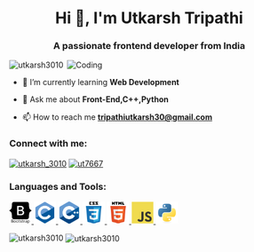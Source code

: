 <h1 align="center">Hi 👋, I'm Utkarsh Tripathi</h1>
<h3 align="center">A passionate frontend developer from India</h3>
<img align="right" alt="Coding" width="400" src="https://miro.medium.com/max/1360/0*7Q3yvSIv_t0ioJ-Z.gif"</img>

<p align="left"> <img src="https://komarev.com/ghpvc/?username=utkarsh3010&label=Profile%20views&color=0e75b6&style=flat" alt="utkarsh3010" /> </p>

- 🌱 I’m currently learning **Web Development**

- 💬 Ask me about **Front-End,C++,Python**

- 📫 How to reach me **tripathiutkarsh30@gmail.com**

<h3 align="left">Connect with me:</h3>
<p align="left">
<a href="https://www.codechef.com/users/utkarsh_3010" target="blank"><img align="center" src="https://cdn.jsdelivr.net/npm/simple-icons@3.1.0/icons/codechef.svg" alt="utkarsh_3010" height="30" width="40" /></a>
<a href="https://www.hackerrank.com/ut7667" target="blank"><img align="center" src="https://raw.githubusercontent.com/rahuldkjain/github-profile-readme-generator/master/src/images/icons/Social/hackerrank.svg" alt="ut7667" height="30" width="40" /></a>
</p>

<h3 align="left">Languages and Tools:</h3>
<p align="left"> <a href="https://getbootstrap.com" target="_blank" rel="noreferrer"> <img src="https://raw.githubusercontent.com/devicons/devicon/master/icons/bootstrap/bootstrap-plain-wordmark.svg" alt="bootstrap" width="40" height="40"/> </a> <a href="https://www.cprogramming.com/" target="_blank" rel="noreferrer"> <img src="https://raw.githubusercontent.com/devicons/devicon/master/icons/c/c-original.svg" alt="c" width="40" height="40"/> </a> <a href="https://www.w3schools.com/cpp/" target="_blank" rel="noreferrer"> <img src="https://raw.githubusercontent.com/devicons/devicon/master/icons/cplusplus/cplusplus-original.svg" alt="cplusplus" width="40" height="40"/> </a> <a href="https://www.w3schools.com/css/" target="_blank" rel="noreferrer"> <img src="https://raw.githubusercontent.com/devicons/devicon/master/icons/css3/css3-original-wordmark.svg" alt="css3" width="40" height="40"/> </a> <a href="https://www.w3.org/html/" target="_blank" rel="noreferrer"> <img src="https://raw.githubusercontent.com/devicons/devicon/master/icons/html5/html5-original-wordmark.svg" alt="html5" width="40" height="40"/> </a> <a href="https://developer.mozilla.org/en-US/docs/Web/JavaScript" target="_blank" rel="noreferrer"> <img src="https://raw.githubusercontent.com/devicons/devicon/master/icons/javascript/javascript-original.svg" alt="javascript" width="40" height="40"/> </a> <a href="https://www.python.org" target="_blank" rel="noreferrer"> <img src="https://raw.githubusercontent.com/devicons/devicon/master/icons/python/python-original.svg" alt="python" width="40" height="40"/> </a> </p>

<p><img align="left" src="https://github-readme-stats.vercel.app/api/top-langs?username=utkarsh3010&show_icons=true&locale=en&layout=compact" alt="utkarsh3010" /></p>

<p>&nbsp;<img align="center" src="https://github-readme-stats.vercel.app/api?username=utkarsh3010&show_icons=true&locale=en" alt="utkarsh3010" /></p>
